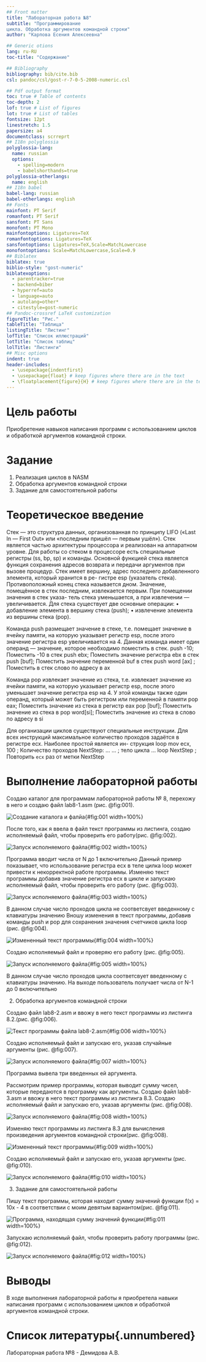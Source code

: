 ```yaml
---
## Front matter
title: "Лабораторная работа №8"
subtitle: "Программирование
цикла. Обработка аргументов командной строки"
author: "Карпова Есения Алексеевна"

## Generic otions
lang: ru-RU
toc-title: "Содержание"

## Bibliography
bibliography: bib/cite.bib
csl: pandoc/csl/gost-r-7-0-5-2008-numeric.csl

## Pdf output format
toc: true # Table of contents
toc-depth: 2
lof: true # List of figures
lot: true # List of tables
fontsize: 12pt
linestretch: 1.5
papersize: a4
documentclass: scrreprt
## I18n polyglossia
polyglossia-lang:
  name: russian
  options:
	- spelling=modern
	- babelshorthands=true
polyglossia-otherlangs:
  name: english
## I18n babel
babel-lang: russian
babel-otherlangs: english
## Fonts
mainfont: PT Serif
romanfont: PT Serif
sansfont: PT Sans
monofont: PT Mono
mainfontoptions: Ligatures=TeX
romanfontoptions: Ligatures=TeX
sansfontoptions: Ligatures=TeX,Scale=MatchLowercase
monofontoptions: Scale=MatchLowercase,Scale=0.9
## Biblatex
biblatex: true
biblio-style: "gost-numeric"
biblatexoptions:
  - parentracker=true
  - backend=biber
  - hyperref=auto
  - language=auto
  - autolang=other*
  - citestyle=gost-numeric
## Pandoc-crossref LaTeX customization
figureTitle: "Рис."
tableTitle: "Таблица"
listingTitle: "Листинг"
lofTitle: "Список иллюстраций"
lotTitle: "Список таблиц"
lolTitle: "Листинги"
## Misc options
indent: true
header-includes:
  - \usepackage{indentfirst}
  - \usepackage{float} # keep figures where there are in the text
  - \floatplacement{figure}{H} # keep figures where there are in the text
---
```


# Цель работы

Приобретение навыков написания программ с использованием циклов и обработкой
аргументов командной строки.

# Задание

1. Реализация циклов в NASM
2. Обработка аргументов командной строки
3. Задание для самостоятельной работы

# Теоретическое введение

Стек — это структура данных, организованная по принципу LIFO («Last In — First Out»
или «последним пришёл — первым ушёл»). Стек является частью архитектуры процессора и
реализован на аппаратном уровне. Для работы со стеком в процессоре есть специальные
регистры (ss, bp, sp) и команды.
Основной функцией стека является функция сохранения адресов возврата и передачи
аргументов при вызове процедур. 
Стек имеет вершину, адрес последнего добавленного элемента, который хранится в ре-
гистре esp (указатель стека). Противоположный конец стека называется дном. Значение,
помещённое в стек последним, извлекается первым. При помещении значения в стек указа-
тель стека уменьшается, а при извлечении — увеличивается.
Для стека существует две основные операции:
 • добавление элемента в вершину стека (push);
 • извлечение элемента из вершины стека (pop).
 
Команда push размещает значение в стеке, т.е. помещает значение в ячейку памяти, на
которую указывает регистр esp, после этого значение регистра esp увеличивается на 4.
Данная команда имеет один операнд — значение, которое необходимо поместить в стек.
push -10; Поместить -10 в стек
push ebx; Поместить значение регистра ebx в стек
push [buf]; Поместить значение переменной buf в стек
push word [ax] ; Поместить в стек слово по адресу в ax

Команда pop извлекает значение из стека, т.е. извлекает значение из ячейки памяти, на
которую указывает регистр esp, после этого уменьшает значение регистра esp на 4. У этой
команды также один операнд, который может быть регистром или переменной в памяти
pop eax; Поместить значение из стека в регистр eax
pop [buf]; Поместить значение из стека в
pop word[si]; Поместить значение из стека в слово по адресу в si

Для организации циклов существуют специальные инструкции. Для всех инструкций
максимальное количество проходов задаётся в регистре ecx. Наиболее простой является ин-
струкция loop
mov ecx, 100 ; Количество проходов
NextStep:
...
...	 ; тело цикла
...
loop
NextStep ; Повторить `ecx` раз от метки NextStep

# Выполнение лабораторной работы

Создаю каталог для программам лабораторной работы № 8, перехожу в него и создаю
файл lab8-1.asm (рис. @fig:001).

![Создание каталога и фалйа](image/1.png){#fig:001 width=100%}

После того, как я ввела в файл текст программы из листинга, создаю исполняемый файл, чтобы проверить его работу(рис. @fig:002).

![Запуск исполняемого файла](image/2.png){#fig:002 width=100%}

Программа вводит числа от N до 1 включительно
Данный пример показывает, что использование регистра ecx в теле цилка loop может
привести к некорректной работе программы. Изменяю текст программы добавив
значение регистра ecx в цикле и запускаю исполняемый файл, чтобы проверить его работу (рис. @fig:003).

![Запуск исполняемого файла](image/3.png){#fig:003 width=100%}

В данном случае число проходов цикла не соответсвует введенному с клавиатуры значению
Вношу изменения в текст программы, добавив команды push и pop для сохранения значения счетчиков цикла loop (рис. @fig:004).

![Измененный текст программы](image/lab8-1.png){#fig:004 width=100%}

Создаю исполняемый файл и проверяю его работу (рис. @fig:005).

![Запуск исполняемого файла](image/5.png){#fig:005 width=100%}

В данном случае число проходов цикла соответсвует введенному с клавиатуры значению. На выходе пользователь получает числа от N-1 до 0 включительно

2. Обработка аргументов командной строки

Создаю файл lab8-2.asm и ввожу в него текст программы из листинга 8.2.(рис. @fig:006).

![Текст программы файла lab8-2.asm](image/lab8-2.png){#fig:006 width=100%}

Создаю исполняемый файл и запускаю его, указав случайные аргументы (рис. @fig:007).

![Запуск исполняемого файла](image/7.png){#fig:007 width=100%}

Программа вывела три введенных ей аргумента.

Рассмотрим пример программы, которая выводит сумму чисел, которые передаются в программу как аргументы. Создаю файл lab8-3.asm и ввожу в него текст программы из листинга 8.3. Создаю исполняемый файл и запускаю его, указав аргументы (рис. @fig:008).

![Запуск исполняемого файла](image/8.png){#fig:008 width=100%}

Изменяю текст программы из листинга 8.3 для вычисления произведения аргументов командной строки(рис. @fig:008).

![Измененный текст программы](image/lab8-3.png){#fig:009 width=100%}

Создаю исполняемый файл и запускаю его, указав аргументы (рис. @fig:010).

![Запуск исполняемого файла](image/10.png){#fig:010 width=100%}

3. Задание для самостоятельной работы

Пишу текст программы, которая находит сумму значений функции f(x) = 10x - 4 в соответствии с моим девятым вариантом(рис. @fig:011).

![Программа, находящая сумму значений функции](image/lab8-4.png){#fig:011 width=100%}

Запускаю исполняемый файл, чтобы проверить работу программы (рис. @fig:012).

![Запуск исполняемого файла](image/12.png){#fig:012 width=100%}

# Выводы

В ходе выполнения лабораторной работы я приобретела навыки написания программ с использованием циклов и обработкой аргументов командной строки.

# Список литературы{.unnumbered}

Лабораторная работа №8 - Демидова А.В.
